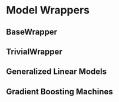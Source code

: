 # Model Wrappers

## BaseWrapper

## TrivialWrapper

## Generalized Linear Models

## Gradient Boosting Machines
